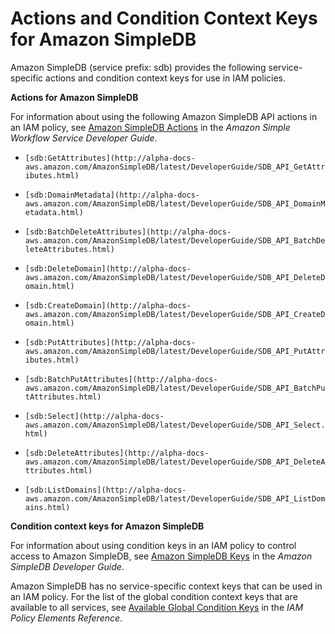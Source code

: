 # Actions and Condition Context Keys for Amazon SimpleDB<a name="list_sdb"></a>

Amazon SimpleDB \(service prefix: sdb\) provides the following service\-specific actions and condition context keys for use in IAM policies\.

**Actions for Amazon SimpleDB**

For information about using the following Amazon SimpleDB API actions in an IAM policy, see [Amazon SimpleDB Actions](http://alpha-docs-aws.amazon.com/AmazonSimpleDB/latest/DeveloperGuide/UsingIAMWithSDB.html#UsingWithSDB_Actions) in the *Amazon Simple Workflow Service Developer Guide*\.

+ `[sdb:GetAttributes](http://alpha-docs-aws.amazon.com/AmazonSimpleDB/latest/DeveloperGuide/SDB_API_GetAttributes.html)`

+ `[sdb:DomainMetadata](http://alpha-docs-aws.amazon.com/AmazonSimpleDB/latest/DeveloperGuide/SDB_API_DomainMetadata.html)`

+ `[sdb:BatchDeleteAttributes](http://alpha-docs-aws.amazon.com/AmazonSimpleDB/latest/DeveloperGuide/SDB_API_BatchDeleteAttributes.html)`

+ `[sdb:DeleteDomain](http://alpha-docs-aws.amazon.com/AmazonSimpleDB/latest/DeveloperGuide/SDB_API_DeleteDomain.html)`

+ `[sdb:CreateDomain](http://alpha-docs-aws.amazon.com/AmazonSimpleDB/latest/DeveloperGuide/SDB_API_CreateDomain.html)`

+ `[sdb:PutAttributes](http://alpha-docs-aws.amazon.com/AmazonSimpleDB/latest/DeveloperGuide/SDB_API_PutAttributes.html)`

+ `[sdb:BatchPutAttributes](http://alpha-docs-aws.amazon.com/AmazonSimpleDB/latest/DeveloperGuide/SDB_API_BatchPutAttributes.html)`

+ `[sdb:Select](http://alpha-docs-aws.amazon.com/AmazonSimpleDB/latest/DeveloperGuide/SDB_API_Select.html)`

+ `[sdb:DeleteAttributes](http://alpha-docs-aws.amazon.com/AmazonSimpleDB/latest/DeveloperGuide/SDB_API_DeleteAttributes.html)`

+ `[sdb:ListDomains](http://alpha-docs-aws.amazon.com/AmazonSimpleDB/latest/DeveloperGuide/SDB_API_ListDomains.html)`

**Condition context keys for Amazon SimpleDB**

For information about using condition keys in an IAM policy to control access to Amazon SimpleDB, see [Amazon SimpleDB Keys](http://alpha-docs-aws.amazon.com/AmazonSimpleDB/latest/DeveloperGuide/UsingIAMWithSDB.html#UsingWithSDB_Keys) in the *Amazon SimpleDB Developer Guide*\.

Amazon SimpleDB has no service\-specific context keys that can be used in an IAM policy\. For the list of the global condition context keys that are available to all services, see [Available Global Condition Keys](reference_policies_condition-keys.md#AvailableKeys) in the *IAM Policy Elements Reference*\.